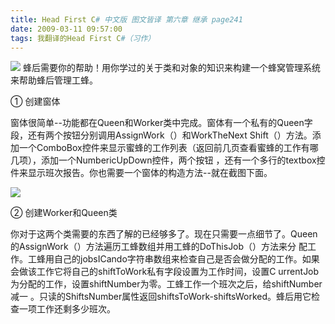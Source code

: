 ```yaml
---
title: Head First C# 中文版 图文皆译 第六章 继承 page241
date: 2009-03-11 09:57:00
tags: 我翻译的Head First C#（习作）
---
```

![](https://p-blog.csdn.net/images/p_blog_csdn_net/cuipengfei1/EntryImages/20090311/2009-03-11_09-18-41.jpg) 蜂后需要你的帮助！用你学过的关于类和对象的知识来构建一个蜂窝管理系统来帮助蜂后管理工蜂。

①  创建窗体

窗体很简单--功能都在Queen和Worker类中完成。窗体有一个私有的Queen字段，还有两个按钮分别调用AssignWork（）和WorkTheNext
Shift（）方法。添加一个ComboBox控件来显示蜜蜂的工作列表（返回前几页查看蜜蜂的工作有哪几项），添加一个NumbericUpDown控件，两个按钮
，还有一个多行的textbox控件来显示班次报告。你也需要一个窗体的构造方法--就在截图下面。

![](https://p-blog.csdn.net/images/p_blog_csdn_net/cuipengfei1/EntryImages/20090311/2009-03-11_09-27-38.jpg)

②  创建Worker和Queen类

你对于这两个类需要的东西了解的已经够多了。现在只需要一点细节了。Queen的AssignWork（）方法遍历工蜂数组并用工蜂的DoThisJob（）方法来分
配工作。工蜂用自己的jobsICando字符串数组来检查自己是否会做分配的工作。如果会做该工作它将自己的shiftToWork私有字段设置为工作时间，设置C
urrentJob为分配的工作，设置shiftNumber为零。工蜂工作一个班次之后，给shiftNumber减一
。只读的ShiftsNumber属性返回shiftsToWork-shiftsWorked。蜂后用它检查一项工作还剩多少班次。



